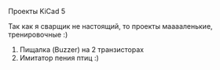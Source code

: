 Проекты KiCad 5

Так как я сварщик не настоящий, то проекты мааааленькие, тренировочные :)

1. Пищалка (Buzzer) на 2 транзисторах
2. Имитатор пения птиц :)

